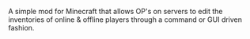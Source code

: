 A simple mod for Minecraft that allows OP's on servers to edit the inventories of online & offline players through a command or GUI driven fashion.